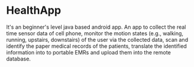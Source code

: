 # HealthApp
It's an beginner's level java based android app. An app to collect the real time sensor data of cell phone, monitor the motion states (e.g., walking, running, upstairs, downstairs) of the user via the collected data, scan and identify the paper medical records of the patients, translate the identified information into to portable EMRs and upload them into the remote database.
